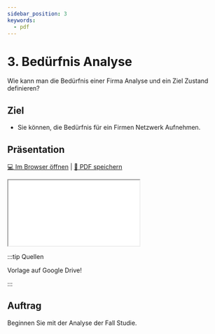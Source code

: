 ```yaml
---
sidebar_position: 3
keywords:
  - pdf
---
```


# 3. Bedürfnis Analyse

Wie kann man die Bedürfnis einer Firma Analyse und ein Ziel Zustand definieren?

## Ziel

* Sie können, die Bedürfnis für ein Firmen Netzwerk Aufnehmen.

## Präsentation

[:computer: Im Browser öffnen](pathname:///slides/40_netzwerkdiagramm/03_Analyse) | [:floppy_disk: PDF speichern](pathname:///slides/40_netzwerkdiagramm/03_Analyse)

<iframe src="/bbzbl-modul-117/slides/40_netzwerkdiagramm/03_Analyse"></iframe>


:::tip Quellen

Vorlage auf Google Drive!

:::

## Auftrag
Beginnen Sie mit der Analyse der Fall Studie.